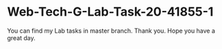 # Web-Tech-G-Lab-Task-20-41855-1

You can find my Lab tasks in master branch. Thank you. Hope you have a great day.
